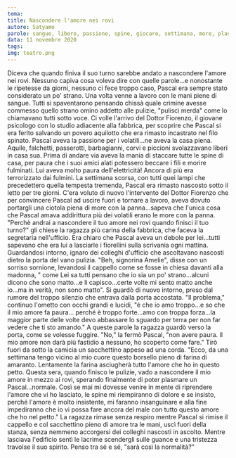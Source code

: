 ```yaml
---
tema:
title: Nascondere l'amore nei rovi
autore: Satyamo
parole: sangue, libero, passione, spine, giocare, settimana, more, plasmare
data: 11 novembre 2020
tags: 
img: teatro.png
---
```

Diceva che quando finiva il suo turno sarebbe andato a nascondere l'amore nei rovi.  Nessuno capiva cosa voleva dire con quelle parole...e nonostante le ripetesse da giorni, nessuno ci fece troppo caso, Pascal era sempre stato considerato un po' strano.  Una volta venne a lavoro con le mani piene di sangue.  Tutti si spaventarono pensando chissà quale crimine avesse commesso quello strano omino addetto alle pulizie,  "pulisci merda" come lo chiamavano tutti sotto voce. Ci volle l'arrivo del Dottor Fiorenzo, il giovane psicologo con lo studio adiacente alla fabbrica, per scoprire che Pascal si era ferito salvando un povero aquilotto che era rimasto incastrato nel filo spinato. Pascal aveva la passione per i volatili...ne aveva la casa piena. Aquile, falchetti, passerotti, barbagianni, corvi e piccioni svolazzavano liberi in casa sua.   Prima di andare via aveva la mania di staccare tutte le spine di casa, per paura che i suoi amici alati potessero beccare i fili e morire fulminati.  Lui aveva molto paura dell'elettricità! Ancora di più era terrorizzato dai fulmini.  La settimana scorsa, con tutti quei lampi che precedettero quella tempesta tremenda, Pascal era rimasto nascosto sotto il letto per tre giorni.  C'era voluto di nuovo l'intervento del Dottor Fiorenzo che per convincere Pascal ad uscire fuori e tornare a lavoro, aveva dovuto portargli una ciotola piena di more con la panna...sapeva che l'unica cosa che Pascal amava addirittura  più dei volatili erano le more con la panna.  
"Perchè andrai a nascondere il tuo amore nei rovi quando finisci il tuo turno?" gli chiese la ragazza più carina della fabbrica, che faceva la segretaria nell'ufficio.  Era chiaro che Pascal aveva un debole per lei...tutti sapevano che era lui a lasciarle i fiorellini sulla scrivania ogni mattina. Guardandosi intorno, ignaro dei colleghi d'ufficio che ascoltavano nascosti dietro la porta del vano pulizia.  "Beh, signorina Amelie", disse con un sorriso sornione, levandosi il cappello come se fosse in chiesa davanti alla madonna, " come Lei sa tutti pensano che io sia un po' strano...alcuni dicono che sono matto...e li capisco...certe volte mi sento matto anche io...ma in verità, non sono matto".  Si guardò di nuovo intorno, preso dal rumore del troppo silenzio che entrava dalla porta accostata.   "Il problema," continuo l'ometto con occhi grandi e lucidi, "è che io amo troppo...e so che il mio amore fa paura... perché è troppo forte...amo con troppa forza...la maggior parte delle volte devo abbassare lo sguardo per terra per non far vedere che ti sto amando."  A queste parole la ragazza guardò verso la porta, come se volesse fuggire. "No," la fermò Pascal, "non avere paura. Il mio amore non darà più fastidio a nessuno, ho scoperto come fare."  Tirò fuori da sotto la camicia un sacchettino appeso ad una corda.  "Ecco, da una settimana tengo vicino al mio cuore questo borsello pieno di farina di amaranto. Lentamente la farina asciugherà tutto l'amore che ho in questo petto.  Questa sera, quando finisco le pulizie, vado a nascondere il mio amore in mezzo ai rovi, sperando finalmente di poter plasmare un Pascal...normale. Così se mai mi dovesse venire in mente di riprendere l'amore che vi ho lasciato, le spine mi riempiranno di dolore e se insisto, perché l'amore è molto insistente, mi faranno insanguinare e alla fine impediranno che io vi possa fare ancora del male con tutto questo amore che ho nel petto." La ragazza rimase senza respiro mentre Pascal si rimise il cappello e col sacchettino pieno di amore tra le mani, uscì fuori della stanza, senza nemmeno accorgersi dei colleghi nascosti in ascolto.  Mentre lasciava l'edificio sentì le lacrime scendergli sulle guance e una tristezza travolse il suo spirito.  Penso tra sé e sé, "sarà così la normalità?"  

